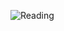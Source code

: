 ![Reading](https://64.media.tumblr.com/c7b3106c38f0a98db2bb0125ed27f900/tumblr_inline_p9gvp19Tdk1qafrh6_250.gifv)
